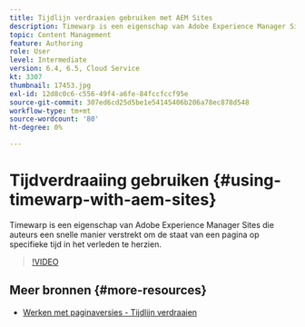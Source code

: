 ```yaml
---
title: Tijdlijn verdraaien gebruiken met AEM Sites
description: Timewarp is een eigenschap van Adobe Experience Manager Sites die auteurs een snelle manier verstrekt om de staat van een pagina op specifieke tijd in het verleden te herzien.
topic: Content Management
feature: Authoring
role: User
level: Intermediate
version: 6.4, 6.5, Cloud Service
kt: 3307
thumbnail: 17453.jpg
exl-id: 12d8c0c6-c556-49f4-a6fe-84fccfccf95e
source-git-commit: 307ed6cd25d5be1e54145406b206a78ec878d548
workflow-type: tm+mt
source-wordcount: '80'
ht-degree: 0%

---
```


# Tijdverdraaiing gebruiken {#using-timewarp-with-aem-sites}

Timewarp is een eigenschap van Adobe Experience Manager Sites die auteurs een snelle manier verstrekt om de staat van een pagina op specifieke tijd in het verleden te herzien.

>[!VIDEO](https://video.tv.adobe.com/v/17453/?quality=12&learn=on)

## Meer bronnen {#more-resources}

* [Werken met paginaversies - Tijdlijn verdraaien](https://experienceleague.adobe.com/docs/experience-manager-cloud-service/sites/authoring/features/page-versions.html)
